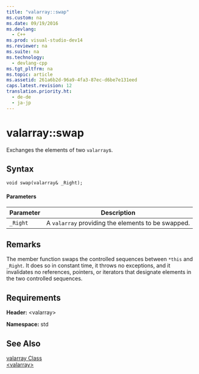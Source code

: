 ```yaml
---
title: "valarray::swap"
ms.custom: na
ms.date: 09/19/2016
ms.devlang: 
  - C++
ms.prod: visual-studio-dev14
ms.reviewer: na
ms.suite: na
ms.technology: 
  - devlang-cpp
ms.tgt_pltfrm: na
ms.topic: article
ms.assetid: 261a6b2d-96a9-4fa3-87ec-d6be7e131eed
caps.latest.revision: 12
translation.priority.ht: 
  - de-de
  - ja-jp
---
```

# valarray::swap
Exchanges the elements of two `valarray`s.  
  
## Syntax  
  
```  
void swap(valarray& _Right);  
```  
  
#### Parameters  
  
|Parameter|Description|  
|---------------|-----------------|  
|`_Right`|A `valarray` providing the elements to be swapped.|  
  
## Remarks  
 The member function swaps the controlled sequences between `*this` and `_Right`. It does so in constant time, it throws no exceptions, and it invalidates no references, pointers, or iterators that designate elements in the two controlled sequences.  
  
## Requirements  
 **Header:** <valarray\>  
  
 **Namespace:** std  
  
## See Also  
 [valarray Class](../vs140/valarray-Class.md)   
 [<valarray\>](../vs140/-valarray-.md)